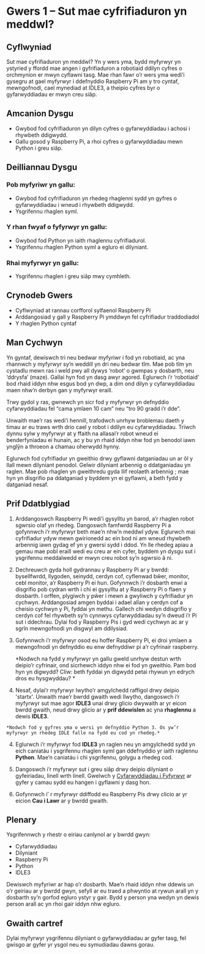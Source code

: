 # Gwers 1 – Sut mae cyfrifiaduron yn meddwl?

## Cyflwyniad

Sut mae cyfrifiaduron yn meddwl? Yn y wers yma, bydd myfyrwyr yn ystyried y ffordd mae angen i gyfrifiaduron a robotiaid ddilyn cyfres o orchmynion er mwyn cyflawni tasg. Mae rhan fawr o’r wers yma wedi’i gysegru at gael myfyrwyr i ddefnyddio Raspberry Pi am y tro cyntaf, mewngofnodi, cael mynediad at IDLE3, a theipio cyfres byr o gyfarwyddiadau er mwyn creu siâp.

## Amcanion Dysgu

- Gwybod fod cyfrifiaduron yn dilyn cyfres o gyfarwyddiadau i achosi i rhywbeth ddigwydd.
- Gallu gosod y Raspberry Pi, a rhoi cyfres o gyfarwyddiadau mewn Python i greu siâp. 


## Deilliannau Dysgu

### Pob myfyriwr yn gallu: 

- Gwybod fod cyfrifiaduron yn rhedeg rhaglenni sydd yn gyfres o gyfarwyddiadau i wneud i rhywbeth ddigwydd.
- Ysgrifennu rhaglen syml. 

### Y rhan fwyaf o fyfyrwyr yn gallu:

- Gwybod fod Python yn iaith rhaglennu cyfrifiadurol.  
- Ysgrifennu rhaglen Python syml a egluro ei dilyniant.

### Rhai myfyrwyr yn gallu: 

- Ysgrifennu rhaglen i greu siâp mwy cymhleth.


## Crynodeb Gwers

- Cyflwyniad at rannau corfforol sylfaenol Raspberry Pi 
- Arddangosiad y gall y Raspberry Pi ymddwyn fel cyfrifiadur traddodiadol
- Y rhaglen Python cyntaf 

## Man Cychwyn

Yn gyntaf, dewiswch tri neu bedwar myfyriwr i fod yn robotiaid, ac yna rhannwch y myfyrwyr sy’n weddill yn dri neu bedwar tîm. Mae pob tîm yn cystadlu mewn ras i weld pwy all dywys ‘robot’ o gwmpas y dosbarth, neu ‘ddrysfa’ (maze). Gallai hyn fod yn dasg awyr agored. Eglurwch i’r ‘robotiaid’ bod rhaid iddyn nhw esgus bod yn dwp, a dim ond dilyn y cyfarwyddiadau maen nhw’n derbyn gan y myfyrwyr eraill. 

Trwy gydol y ras, gwnewch yn sicr fod y myfyrwyr yn defnyddio cyfarwyddiadau fel “cama ymlaen 10 cam” neu “tro 90 gradd i’r dde”.

Unwaith mae’r ras wedi’i hennill, trafodwch unrhyw broblemau daeth y timau ar eu traws wrth drio cael y robot i ddilyn eu cyfarwyddiadau.  Trïwch dynnu sylw y myfyrwyr at y ffaith na allasai’r robot wneud ei benderfyniadau ei hunain, ac y bu yn rhaid iddyn nhw fod yn benodol iawn ynglŷn a throeon a chamau oherwydd hynny. 

Eglurwch fod cyfrifiadur yn gweithio drwy gyflawni datganiadau un ar ôl y llall mewn dilyniant penodol. Gelwir dilyniant arbennig o ddatganiadau yn raglen. Mae pob rhaglen yn gweithredu gyda llif reolaeth arbennig ; mae hyn yn disgrifio pa ddatganiad y byddem yn ei gyflawni, a beth fydd y datganiad nesaf. 

## Prif Ddatblygiad

1. Arddangoswch Raspberry Pi wedi’i gysylltu yn barod, a’r rhaglen robot sgwrsio olaf yn rhedeg.  Dangoswch famfwrdd Raspberry Pi a gofynnwch i’r myfyrwyr beth mae’n nhw’n meddwl ydyw. Eglurwch mai cyfrifiadur ydyw mewn gwirionedd ac ein bod ni am wneud rhywbeth arbennig iawn gydag ef yn y gwersi sydd i ddod. Yn lle rhedeg apiau a gemau mae pobl eraill wedi eu creu ar ein cyfer, byddem yn dysgu sut i ysgrifennu meddalwedd er mwyn creu robot sy’n sgwrsio â ni.  

2. Dechreuwch gyda holl gydrannau y Raspberry Pi ar y bwrdd: bysellfwrdd, llygoden, seinydd, cerdyn cof, cyflenwad bŵer, monitor, cebl monitor, a’r Raspberry Pi ei hun. Gofynnwch i’r dosbarth enwi a disgrifio pob cydran wrth i chi ei gysylltu at y Raspberry Pi o flaen y dosbarth. I orffen, plygiwch y pŵer i mewn a gwyliwch y cyfrifiadur yn cychwyn. Arddangosiad amgen byddai i adael allan y cerdyn cof a cheisio cychwyn y Pi, fyddai yn methu. Gallech chi wedyn ddisgrifio y cerdyn cof fel rhywbeth sy’n cynnwys cyfarwyddiadau sy’n dweud i’r Pi sut i ddechrau.  Dylai fod y Raspberry Pis i gyd wedi cychwyn ac ar y sgrîn mewngofnodi yn disgwyl am ddilysiad. 

2. Gofynnwch i’r myfyrwyr osod eu hoffer Raspberry Pi, ei droi ymlaen a mewngofnodi yn defnyddio eu enw defnyddiwr pi a’r cyfrinair raspberry. 

	*Nodwch na fydd y myfyrwyr yn gallu gweld unrhyw destun wrth deipio’r cyfrinair, ond sicrhewch iddyn nhw ei fod yn gweithio. Pam bod hyn yn digwydd? Cliw: beth fyddai yn digwydd petai rhywun yn edrych dros eu hysgwyddau? *
	
3.   Nesaf, dylai’r myfyrwyr lwytho’r amgylchedd raffigol drwy deipio 'startx'. Unwaith mae’r bwrdd gwaith wedi llwytho, dangoswch i’r myfyrwyr sut mae agor **IDLE3** unai drwy glicio dwywaith ar yr eicon bwrdd gwaith, neud drwy glicio ar y **prif ddewislen** ac yna **rhaglennu** a dewis **IDLE3**.
	
	*Nodwch fod y gyfres yma o wersi yn defnyddio Python 3. Os yw’r myfyrwyr yn rhedeg IDLE falle na fydd eu cod yn rhedeg.*

4. Eglurwch i’r myfyrwyr fod **IDLE3** yn raglen neu yn amgylchedd sydd yn eich caniatáu i ysgrifennu rhaglen syml gan ddefnyddio yr iaith raglennu **Python**. Mae’n caniatáu i chi ysgrifennu, golygu a rhedeg cod. 

5. Dangoswch i’r myfyrwyr sut i greu siâp drwy deipio dilyniant o gyfeiriadau, linell wrth linell. Gwelwch y [Cyfarwyddiadau i Fyfyrwyr](student-instructions-1.md) ar gyfer y camau sydd eu hangen i gyflawni y dasg hon. 

6. Gofynnwch i’ r myfyrwyr ddiffodd eu Raspberry Pis drwy clicio ar yr eicion **Cau i Lawr** ar y bwrdd gwaith. 

## Plenary

Ysgrifennwch y rhestr o eiriau canlynol ar y bwrdd gwyn: 

- Cyfarwyddiadau
- Dilyniant
- Raspberry Pi
- Python
- IDLE3

Dewiswch myfyriwr ar hap o’r dosbarth. Mae’n rhaid iddyn nhw ddewis un o’r geiriau ar y bwrdd gwyn, sefyll ar eu traed a phwyntio at rywun arall yn y dosbarth sy’n gorfod egluro ystyr y gair. Bydd y person yna wedyn yn dewis person arall ac yn rhoi gair iddyn nhw egluro. 

## Gwaith cartref

Dylai myfyrwyr ysgrifennu dilyniant o gyfarwyddiadau ar gyfer tasg, fel gwisgo ar gyfer yr ysgol neu eu symudiadau dawns gorau. 

